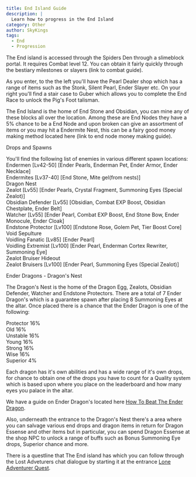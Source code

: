 ```yaml {metadata}
title: End Island Guide
description: |
  Learn how to progress in the End Island
category: Other
author: SkyKings
tags:
  - End
  - Progression
```

The End island is accessed through the Spiders Den through a slimeblock portal. It requires Combat level 12. You can
obtain it fairly quickly through the bestiary milestones or slayers (link to combat guide).

As you enter, to the the left you'll have the Pearl Dealer shop which has a range of items such as the Stonk, Silent
Pearl, Ender Slayer etc. On your right you'll find a stair case to Guber which allows you to complete the End Race to
unlock the Pig's Foot talisman.

The End Island is the home of End Stone and Obsidian, you can mine any of these blocks all over the location. Among
these are End Nodes they have a 5% chance to be a End Node and upon broken can give an assortment of items or you may
hit a Endermite Nest, this can be a fairy good money making method located here (link to end node money making guide).

Drops and Spawns

You'll find the following list of enemies in various different spawn locations:  
Endermen \[Lv42-50\] \[Ender Pearls, Enderman Pet, Ender Armor, Ender Necklace\]  
Endermites \[Lv37-40\] \[End Stone, Mite gel(from nests)\]  
Dragon Nest  
Zealot \[Lv55\] \[Ender Pearls, Crystal Fragment, Summoning Eyes (Special Zealot)\]  
Obsidian Defender \[Lv55\] \[Obsidian, Combat EXP Boost, Obsidian Chestplate, Ender Belt\]  
Watcher \[Lv55\] \[Ender Pearl, Combat EXP Boost, End Stone Bow, Ender Monocule, Ender Cloak\]  
Endstone Protector \[Lv100\] \[Endstone Rose, Golem Pet, Tier Boost Core\]  
Void Sepulture  
Voidling Fanatic \[Lv85\] \[Ender Pearl\]  
Voidling Extremist \[Lv100\] \[Ender Pearl, Enderman Cortex Rewriter, Summoning Eye\]  
Zealot Bruiser Hideout  
Zealot Bruisers \[Lv100\] \[Ender Pearl, Summoning Eyes (Special Zealot)\]

Ender Dragons - Dragon's Nest

The Dragon's Nest is the home of the Dragon Egg, Zealots, Obsidian Defender, Watcher and Endstone Protectors. There are
a total of 7 Ender Dragon's which is a guarantee spawn after placing 8 Summoning Eyes at the altar. Once placed there is
a chance that the Ender Dragon is one of the following:

Protector 16%  
Old 16%  
Unstable 16%  
Young 16%  
Strong 16%  
Wise 16%  
Superior 4%

Each dragon has it's own abilities and has a wide range of it's own drops, for chance to obtain one of the drops you
have to count for a Quality system which is based upon where you place on the leaderboard and how many eyes you palace
in the altar.

We have a guide on Ender Dragon's located here [How To Beat The Ender Dragon](https://skykings.net/guides/ender-dragon).

Also, underneath the entrance to the Dragon's Nest there's a area where you can salvage various end drops and dragon
items in return for Dragon Essense and other items but in particular, you can spend Dragon Essense at the shop NPC to
unlock a range of buffs such as Bonus Summoning Eye drops, Superior chance and more.

There is a questline that The End island has which you can follow through the Lost Adveturers chat dialogue by starting
it at the entrance [Lone Adventurer Quest](https://skykings.net/guides/lone-adventurer).





